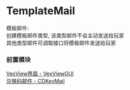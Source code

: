 # TemplateMail  
模板邮件:  
创建模板邮件类型, 该类型邮件不会主动发送给玩家  
其他类型邮件可调取接口将模板邮件发送给玩家  
  
### 前置模块
[VexView界面 - VexViewGUI](./VexViewGUI)  
[兑换码邮件 - CDKeyMail](./CDKeyMail)  

